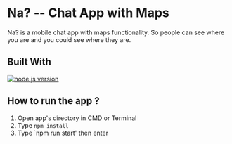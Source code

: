 <h1 align="left">Na? -- Chat App with Maps</h1>

Na? is a mobile chat app with maps functionality. So people can see where you are and you could see where they are.


## Built With
<a href="#"><img src="https://img.shields.io/badge/node.js-v12.14.0-green?style=flat-square" alt="node.js version"></a>


## How to run the app ?
1. Open app's directory in CMD or Terminal
2. Type `npm install`
3. Type `npm run start' then enter
